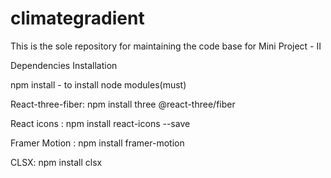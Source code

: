 # climategradient
This is the sole repository for maintaining the code base for Mini Project - II

Dependencies Installation

npm install - to install node modules(must)

React-three-fiber: npm install three @react-three/fiber

React icons : npm install react-icons --save

Framer Motion : npm install framer-motion

CLSX: npm install clsx





